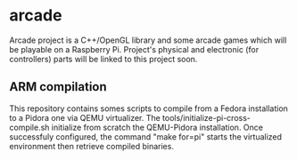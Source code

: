 arcade
======

Arcade project is a C++/OpenGL library and some arcade games which will be playable on a Raspberry Pi.
Project's physical and electronic (for controllers) parts will be linked to this project soon.

ARM compilation
-----------------
This repository contains somes scripts to compile from a Fedora installation to a Pidora one via QEMU virtualizer.
The tools/initialize-pi-cross-compile.sh initialize from scratch the QEMU-Pidora installation.
Once successfuly configured, the command "make <application> for=pi" starts the virtualized environment then retrieve compiled binaries.
